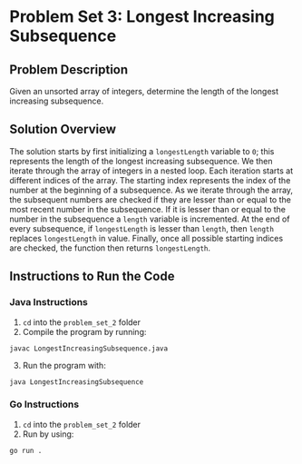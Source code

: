 # Problem Set 3: Longest Increasing Subsequence  

## Problem Description
Given an unsorted array of integers, determine the length of the longest increasing subsequence. 

## Solution Overview
The solution starts by first initializing a `longestLength` variable to `0`; this represents the length of the longest increasing subsequence. We then iterate through the array of integers in a nested loop. Each iteration starts at different indices of the array. The starting index represents the index of the number at the beginning of a subsequence. As we iterate through the array, the subsequent numbers are checked if they are lesser than or equal to the most recent number in the subsequence. If it is lesser than or equal to the number in the subsequence a `length` variable is incremented. At the end of every subsequence, if `longestLength` is lesser than `length`, then `length` replaces `longestLength` in value. Finally, once all possible starting indices are checked, the function then returns `longestLength`.

## Instructions to Run the Code
### Java Instructions 
1. `cd` into the `problem_set_2` folder
2. Compile the program by running: 
```
javac LongestIncreasingSubsequence.java
```
3. Run the program with: 
```
java LongestIncreasingSubsequence
```
### Go Instructions
1. `cd` into the `problem_set_2` folder 
2. Run by using: 
```
go run .
```